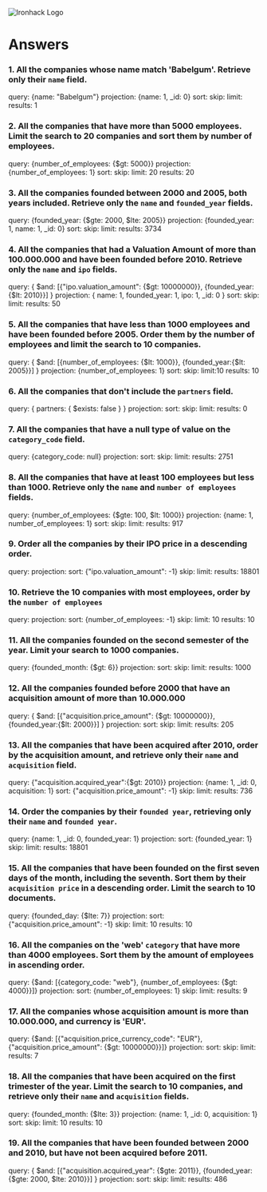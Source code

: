![Ironhack Logo](https://i.imgur.com/1QgrNNw.png)

# Answers

### 1. All the companies whose name match 'Babelgum'. Retrieve only their `name` field.

query: {name: "Babelgum"}
projection: {name: 1, _id: 0}
sort:
skip:
limit:
results: 1

### 2. All the companies that have more than 5000 employees. Limit the search to 20 companies and sort them by **number of employees**.

query: {number_of_employees: {$gt: 5000}}
projection: {number_of_employees: 1}
sort:
skip:
limit: 20
results: 20

### 3. All the companies founded between 2000 and 2005, both years included. Retrieve only the `name` and `founded_year` fields.

query: {founded_year: {$gte: 2000, $lte: 2005}}
projection: {founded_year: 1, name: 1, _id: 0}
sort:
skip:
limit:
results: 3734

### 4. All the companies that had a Valuation Amount of more than 100.000.000 and have been founded before 2010. Retrieve only the `name` and `ipo` fields.

query: { $and: [{"ipo.valuation_amount": {$gt: 10000000}}, {founded_year:{$lt: 2010}}] }
projection: { name: 1, founded_year: 1, ipo: 1, _id: 0 }
sort:
skip:
limit:
results: 50

### 5. All the companies that have less than 1000 employees and have been founded before 2005. Order them by the number of employees and limit the search to 10 companies.

query: { $and: [{number_of_employees: {$lt: 1000}}, {founded_year:{$lt: 2005}}] }
projection: {number_of_employees: 1}
sort:
skip:
limit:10
results: 10

### 6. All the companies that don't include the `partners` field.

query: { partners: { $exists: false } }
projection: 
sort:
skip:
limit:
results: 0

### 7. All the companies that have a null type of value on the `category_code` field.

query: {category_code: null}
projection: 
sort:
skip:
limit:
results: 2751

### 8. All the companies that have at least 100 employees but less than 1000. Retrieve only the `name` and `number of employees` fields.

query: {number_of_employees: {$gte: 100, $lt: 1000}}
projection: {name: 1, number_of_employees: 1}
sort:
skip:
limit:
results: 917

### 9. Order all the companies by their IPO price in a descending order.

query: 
projection: 
sort: {"ipo.valuation_amount": -1}
skip:
limit:
results: 18801

### 10. Retrieve the 10 companies with most employees, order by the `number of employees`

query: 
projection: 
sort: {number_of_employees: -1}
skip:
limit: 10
results: 10


### 11. All the companies founded on the second semester of the year. Limit your search to 1000 companies.

query: {founded_month: {$gt: 6}}
projection: 
sort:
skip:
limit:
results: 1000

### 12. All the companies founded before 2000 that have an acquisition amount of more than 10.000.000

query: { $and: [{"acquisition.price_amount": {$gt: 10000000}}, {founded_year:{$lt: 2000}}] }
projection: 
sort:
skip:
limit:
results: 205

### 13. All the companies that have been acquired after 2010, order by the acquisition amount, and retrieve only their `name` and `acquisition` field.

query: {"acquisition.acquired_year":{$gt: 2010}}
projection: {name: 1, _id: 0, acquisition: 1}
sort: {"acquisition.price_amount": -1}
skip:
limit:
results: 736

### 14. Order the companies by their `founded year`, retrieving only their `name` and `founded year`.

query: {name: 1, _id: 0, founded_year: 1}
projection: 
sort: {founded_year: 1}
skip:
limit:
results: 18801

### 15. All the companies that have been founded on the first seven days of the month, including the seventh. Sort them by their `acquisition price` in a descending order. Limit the search to 10 documents.

query: {founded_day: {$lte: 7}}
projection: 
sort: {"acquisition.price_amount": -1}
skip:
limit: 10
results: 10

### 16. All the companies on the 'web' `category` that have more than 4000 employees. Sort them by the amount of employees in ascending order.

query: {$and: [{category_code: "web"}, {number_of_employees: {$gt: 4000}}]}
projection: 
sort: {number_of_employees: 1}
skip:
limit:
results: 9

### 17. All the companies whose acquisition amount is more than 10.000.000, and currency is 'EUR'.

query: {$and: [{"acquisition.price_currency_code": "EUR"}, {"acquisition.price_amount": {$gt: 10000000}}]}
projection: 
sort:
skip:
limit:
results: 7

### 18. All the companies that have been acquired on the first trimester of the year. Limit the search to 10 companies, and retrieve only their `name` and `acquisition` fields.

query: {founded_month: {$lte: 3}}
projection: {name: 1, _id: 0, acquisition: 1}
sort:
skip:
limit: 10
results: 10

### 19. All the companies that have been founded between 2000 and 2010, but have not been acquired before 2011.

query: { $and: [{"acquisition.acquired_year": {$gte: 2011}}, {founded_year:{$gte: 2000, $lte: 2010}}] }
projection: 
sort:
skip:
limit:
results: 486
